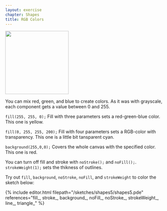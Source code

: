 ```yaml
---
layout: exercise
chapter: Shapes
title: RGB Colors
---
```


<p><img src="{{site.baseurl}}/img/rgb.png" height="200px"></p>
<p>You can mix red, green, and blue to create colors. As it was with grayscale, each component gets a value between 0 and 255.</p>
<p><code>fill(255, 255, 0);</code> Fill with three parameters sets a red-green-blue color. This one is yellow.</p>
<p><code>fill(0, 255, 255, 200);</code> Fill with four parameters sets a RGB-color with transparency. This one is a little bit tansparent cyan.</p>
<p><code>background(255,0,0);</code> Covers the whole canvas with the specified color. This one is red.</p>
<p>You can turn off fill and stroke with <code>noStroke();</code> and <code>noFill();</code>. <code>strokeWeight(1);</code> sets the thikness of outlines.</p>

<p>Try out <code>fill</code>, <code>background</code>, <code>noStroke</code>, <code>noFill</code>, and <code>strokeWeight</code> to color the sketch below:</p>

{% include editor.html filepath="/sketches/shapes5/shapes5.pde" references="fill_, stroke_, background_, noFill_, noStroke_, strokeWeight_, line_, triangle_" %}